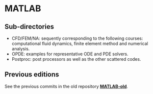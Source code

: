 # MATLAB

## Sub-directories

* CFD/FEM/NA: sequently corresponding to the following courses: computational fluid dynamics, finite element method and numerical analysis.
* OPDE: examples for representative ODE and PDE solvers.
* Postproc: post processors as well as the other scattered codes.

## Previous editions

See the previous commits in the old repository [**MATLAB-old**](https://github.com/huangyf15/MATLAB-old).
